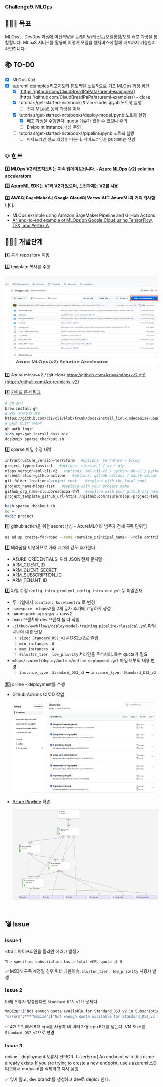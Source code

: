 ### Challenge9. MLOps

<h2>💁🏻‍♂️ 목표</h2>

MLOps는 DevOps 과정에 머신러닝을 트레이닝/테스트/모델생성/모델 배포 과정을 통합합니다. MLaaS 서비스를 활용해 어떻게 모델을 웹서비스에 함께 배포까지 가능한지 확인합니다.

<h2>📚 TO-DO</h2>

- [x] MLOps 이해
- [x] azureml examples 리포지토리 튜토리얼 노트북으로 기초 MLOps 과정 확인
  - [x] [https://github.com/CloudBreadPaPa/azureml-examples/](https://github.com/CloudBreadPaPa/azureml-examples/) - clone
  - [x] tutorials/get-started-notebooks/train-model.ipynb 노트북 실행
    - [ ] 전체 MLaaS 동작 과정을 이해 
  - [x] tutorials/get-started-notebooks/deploy-model.ipynb 노트북 실행
    - [x] 배포 과정을 수행한다. quota 이슈가 있을 수 있으니 주의
    - [ ] Endpoint instance 생성 주의
  - [ ] tutorials/get-started-notebooks/pipeline.ipynb 노트북 실행
    - [ ] 파이프라인 빌드 과정을 다룬다. 파이프라인을 publish는 안함

<h2>💡 힌트</h2>

**1️⃣ MLOps V2 리포지토리는 지속 업데이트됩니다. - [Azure MLOps (v2) solution accelerators](https://github.com/Azure/mlops-v2)**

**2️⃣ AzureML SDK는 V1과 V2가 있으며, 도전과제는 V2를 사용**

**3️⃣ AWS의 SageMaker나 Google Cloud의 Vertex AI도 AzureML과 거의 유사합니다.**
  - [MLOps example using Amazon SageMaker Pipeline and GitHub Actions](https://github.com/aws-samples/mlops-sagemaker-github-actions)
  - [An end-to-end example of MLOps on Google Cloud using TensorFlow, TFX, and Vertex AI](https://github.com/GoogleCloudPlatform/mlops-with-vertex-ai)

<h2>🧑🏻‍💻 개발단계</h2>

1️⃣ 공식 [repository](https://github.com/Azure/mlops-v2) 이동

2️⃣ template 복사를 수행

<img src="https://github.com/SUNGMYEONGGI/image/blob/main/%EA%B7%B8%EB%A6%BC1.png?raw=true" width="600" height="300">

3️⃣ Azure mlops-v2 / [git clone https://github.com/Azure/mlops-v2.git](https://github.com/Azure/mlops-v2) 

4️⃣ [가이드 문서 링크](https://github.com/Azure/mlops-v2/blob/main/documentation/deployguides/deployguide_gha.md
)

```Bash
# gh 설치
brew install gh
# WSL 우분투일 경우
https://github.com/cli/cli/blob/trunk/docs/install_linux.md#debian-ubuntu-linux-raspberry-pi-os-apt
# gh로 로그인 하려면
gh auth login
sudo apt-get install dos2unix
dos2unix sparse_checkout.sh
```

5️⃣ sparse 파일 수정 내역
```python
infrastructure_version=terraform   #options: terraform / bicep
project_type=classical   #options: classical / cv / nlp
mlops_version=aml-cli-v2   #options: aml-cli-v2 / python-sdk-v1 / python-sdk-v2 / rai-aml-cli-v2
orchestration=github-actions   #options: github-actions / azure-devops
git_folder_location='project root'   #replace with the local root
project_name=Mlops-Test   #replace with your project name
github_org_name=cloudbreadpapa-변경   #replace with your github org name
project_template_github_url=https://github.com/azure/mlops-project-template
```
```bash
bash sparse_checkout.sh
cd ~
mkdir project
```

6️⃣ github action을 위한 secret 생성 - AzureML이라 범주가 전체 구독 단위임
```bash
az ad sp create-for-rbac --name <service_principal_name> --role contributor --scopes /subscriptions/<subscription_id> --sdk-auth
```

7️⃣ 테라폼을 이용하므로 아래 네개의 값도 추가한다.
- AZURE_CREDENTIALS: 위의 JSON 전체 문자열
- ARM_CLIENT_ID
- ARM_CLIENT_SECRET
- ARM_SUBSCRIPTION_ID
- ARM_TENANT_ID

8️⃣ 파일 수정
`config-infra-prod.yml`, `config-infra-dev.yml` 두 파일존재
- 두 파일에서 `location: koreacentral`로 변경
- `namespace: mlopsv2`를 2개 글자 추가해 고유하게 생성
- namespace: `아무두글자` + opsv2
- main 브랜치와 dev 브랜치 둘 다 작업
- `.github/workflows/deploy-model-training-pipeline-classical.yml` 파일 내부의 내용 변경
  - `size: Standard_DS2_v2`  # DS2_v2로 줄임
  - `min_instances: 0`
  - `max_instances: 4`
  - `#cluster_tier: low_priority`  # 라인을 주석처리. 특수 quota가 필요
- `mlops/azureml/deploy/online/online-deployment.yml` 파일 내부의 내용 변경
  - `instance_type: Standard_DS3_v2` ➡️ `instance_type: Standard_DS2_v2` 

🔟 online - deployment를 수행
  - Github Actions CI/CD 작업
    
	<img src="https://github.com/SUNGMYEONGGI/image/blob/main/ci%20cd.png?raw=true" width="600" height="300">
  - [Azure Pipeline](https://ml.azure.com/experiments/id/9eaca022-f5d6-4908-87be-a06334f5cf42/runs/mighty_music_bkyccfdwf9?wsid=/subscriptions/3ebd25a6-6e5e-47b7-a80c-a3d971e2ca19/resourcegroups/rg-dlopsv2-0001dev/providers/Microsoft.MachineLearningServices/workspaces/mlw-dlopsv2-0001dev&tid=478b1b0f-75b7-4db5-9952-6c7a708d98a6#/?graphId=e2e53e3f-0d75-4af3-acd8-f09b8d9a0552&label=mighty_music_bkyccfdwf9&newGraphId=e2e53e3f-0d75-4af3-acd8-f09b8d9a0552&path=%2Fexperiments%2Fid%2F9eaca022-f5d6-4908-87be-a06334f5cf42%2Fruns%2Fmighty_music_bkyccfdwf9&runId=mighty_music_bkyccfdwf9) 확인
    
	<img src="https://github.com/SUNGMYEONGGI/image/blob/main/pipeline.png?raw=true" width="600" height="300">
</br>

## 💣 Issue

### Issue 1
<train 파이프라인을 돌리면 에러가 발생>

```The specified subscription has a total vCPU quota of 0```

✅ MSDN 구독 계정일 경우 쿼터 제한이슈. `cluster_tier: low_priority` 사용시 발생

### Issue 2
아래 오류가 발생한다면 `Standard_DS3_v2`가 문제다. 
```bash
VmSize":["Not enough quota available for Standard_DS3_v2 in SubscriptionId ***. Current usage/limit: 0/6. Additional needed: 8 Please see troubleshooting guide, available her
"errors":***"VmSize":["Not enough quota available for Standard_DS3_v2 in SubscriptionId ***. Current usage/limit: 0/6. Additional needed: 8 Please see troubleshooting guide, available here: https://aka.ms/oe-tsg#error-outofquota"]*
```
✅ 4개 * 2 해서 8개 cpu를 사용해 내 쿼터 가용 cpu 6개를 넘는다. VM Size를 `Standard_DS2_v2`으로 변경

### Issue 3
online - deployment 오류시
ERROR: (UserError) An endpoint with this name already exists. If you are trying to create a new endpoint, use a
azureml 스튜디오에서 endpoint를 삭제하고 다시 실행

✅ 잊지 말고, dev branch를 생성하고 dev로 deploy 한다.
